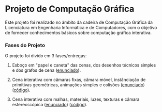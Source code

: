 # Projeto de Computação Gráfica

Este projeto foi realizado no âmbito da cadeira de Computação Gráfica da Licenciatura em
Engenharia Informática e de Computadores, com o objetivo de fornecer conhecimentos básicos
sobre computação gráfica interativa.

### Fases do Projeto

O projeto foi divido em 3 fases/entregas:

1. Esboço em "papel e caneta" das cenas, dos desenhos técnicos simples e dos grafos de cena ([enunciado](https://github.com/fabiogvdneto/ist-cgra-2024/blob/main/statement-A.pdf)).

2. Cena interativa com câmaras fixas, câmara móvel, instânciação de primitivas geométricas, animações simples e colisões ([enunciado](https://github.com/fabiogvdneto/ist-cgra-2024/blob/main/statement-B.pdf)) ([código](https://github.com/fabiogvdneto/ist-cgra-2024/tree/delivery-b)).

3. Cena interativa com malhas, materiais, luzes, texturas e câmara estereoscópica ([enunciado](https://github.com/fabiogvdneto/ist-cgra-2024/blob/main/statement-C.pdf)) ([código](https://github.com/fabiogvdneto/ist-cgra-2024/tree/delivery-c)).